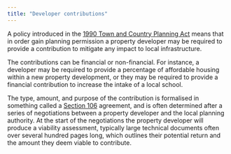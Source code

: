 ```yaml
---
title: "Developer contributions"
---
```

A policy introduced in the [1990 Town and Country Planning Act](https://www.legislation.gov.uk/ukpga/1990/8/section/2E) means that in order gain planning permission a property developer may be required to provide a contribution to mitigate any impact to local infrastructure.

The contributions can be financial or non-financial. For instance, a developer may be required to provide a percentage of affordable housing within a new property development, or they may be required to provide a financial contribution to increase the intake of a local school.

The type, amount, and purpose of the contribution is formalised in something called a [Section 106](/glossary/section-106/) agreement, and is often determined after a series of negotiations between a property developer and the local planning authority. At the start of the negotiations the property developer will produce a viability assessment, typically large technical documents often over several hundred pages long, which outlines their potential return and the amount they deem viable to contribute.